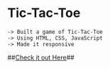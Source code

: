 # Tic-Tac-Toe
```
-> Built a game of Tic-Tac-Toe
-> Using HTML, CSS, JavaScript
-> Made it responsive
```
##[Check it out Here](https://game-of-ttt.netlify.app/)##
